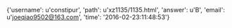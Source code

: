 {'username': u'constipur', 'path': u'xz1135/1135.html', 'answer': u'B', 'email': u'joeqiao9502@163.com', 'time': '2016-02-23:11:48:53'}